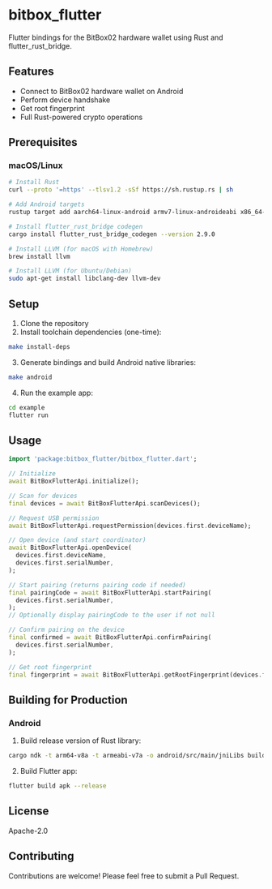 # bitbox_flutter

Flutter bindings for the BitBox02 hardware wallet using Rust and flutter_rust_bridge.

## Features

- Connect to BitBox02 hardware wallet on Android
- Perform device handshake
- Get root fingerprint
- Full Rust-powered crypto operations

## Prerequisites

### macOS/Linux
```bash
# Install Rust
curl --proto '=https' --tlsv1.2 -sSf https://sh.rustup.rs | sh

# Add Android targets
rustup target add aarch64-linux-android armv7-linux-androideabi x86_64-linux-android i686-linux-android

# Install flutter_rust_bridge codegen
cargo install flutter_rust_bridge_codegen --version 2.9.0

# Install LLVM (for macOS with Homebrew)
brew install llvm

# Install LLVM (for Ubuntu/Debian)
sudo apt-get install libclang-dev llvm-dev
```

## Setup

1. Clone the repository
2. Install toolchain dependencies (one-time):
```bash
make install-deps
```
3. Generate bindings and build Android native libraries:
```bash
make android
```
4. Run the example app:
```bash
cd example
flutter run
```

## Usage

```dart
import 'package:bitbox_flutter/bitbox_flutter.dart';

// Initialize
await BitBoxFlutterApi.initialize();

// Scan for devices
final devices = await BitBoxFlutterApi.scanDevices();

// Request USB permission
await BitBoxFlutterApi.requestPermission(devices.first.deviceName);

// Open device (and start coordinator)
await BitBoxFlutterApi.openDevice(
  devices.first.deviceName,
  devices.first.serialNumber,
);

// Start pairing (returns pairing code if needed)
final pairingCode = await BitBoxFlutterApi.startPairing(
  devices.first.serialNumber,
);
// Optionally display pairingCode to the user if not null

// Confirm pairing on the device
final confirmed = await BitBoxFlutterApi.confirmPairing(
  devices.first.serialNumber,
);

// Get root fingerprint
final fingerprint = await BitBoxFlutterApi.getRootFingerprint(devices.first.serialNumber);
```

## Building for Production

### Android

1. Build release version of Rust library:
```bash
cargo ndk -t arm64-v8a -t armeabi-v7a -o android/src/main/jniLibs build --release
```

2. Build Flutter app:
```bash
flutter build apk --release
```

## License

Apache-2.0

## Contributing

Contributions are welcome! Please feel free to submit a Pull Request.

